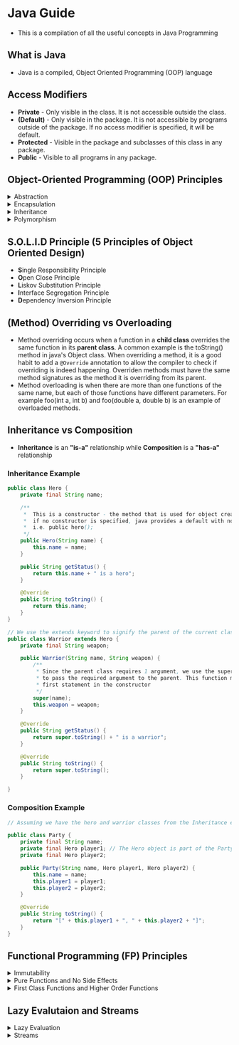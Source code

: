 # Java Guide
- This is a compilation of all the useful concepts in Java Programming

## What is Java
- Java is a compiled, Object Oriented Programming (OOP) language

## Access Modifiers 
- **Private** - Only visible in the class. It is not accessible outside the class.
- **(Default)** - Only visible in the package. It is not accessible by programs outside of the package. If no access modifier is specified, it will be default.
- **Protected** - Visible in the package and subclasses of this class in any package.
- **Public** - Visible to all programs in any package. 

## Object-Oriented Programming (OOP) Principles
<details>
<summary>Abstraction</summary>

### What is it?
- Abstraction means using simple things to represent complexity. Only essential attributes are visible to other classes, and the rest are kept private

### How it works 
- Abstraction as an OOP concept in Java works by letting programmers create useful, reusable tools. 
- For instance, we have a Module and a Student class. A module can have many students. The lecturer in charge of the module may only need to know the name of the students, he does not need to know what other module that student is enrolled in as well. As such, we can specify a `Student::getName` method in the Student class in the Module class. The module class should not be able to access all other attributes pertaining to the Student class like his age, personal details or the other modules he is doing
</details>

<details>
<summary>Encapsulation</summary>

### What is it?
This is the practice of keeping fields within a class private, then providing access to them via public methods. It’s ensures the confidentiality of the attributes within the class itself. 

</details>


<details>
<summary>Inheritance</summary>

### What is it?
It lets programmers create new classes that share some of the attributes of existing classes. 

### How it works 
It allow the new class to inherit the properties of their parent. We call the inherting class a subclass or a child class. The super class is also known as the parent. We use the keyword extends to define a child class that inherits properties from a parent class.

</details>


<details>
<summary>Polymorphism</summary>

### What is it?
This Java OOP concept lets programmers use the same word to mean different things in different contexts. One form of polymorphism in Java is method overloading. That’s when different meanings are implied by the code itself. The other form is method overriding. That’s when the different meanings are implied by the values of the supplied variables. (More on overloading and overriding later)

</details>

## S.O.L.I.D Principle (5 Principles of Object Oriented Design)
- **S**ingle Responsibility Principle
- **O**pen Close Principle
- **L**iskov Substitution Principle
- **I**nterface Segregation Principle
- **D**ependency Inversion Principle

## (Method) Overriding vs Overloading
- Method overriding occurs when a function in a **child class** overrides the same function in its **parent class**. 
  A common example is the toString() method in java's Object class. When overriding a method, it is a good
  habit to add a `@Override` annotation to allow the compiler to check if overriding is indeed happening. Overriden
  methods must have the same method signatures as the method it is overriding from its parent.
- Method overloading is when there are more than one functions of the same name, but each of those functions 
  have different parameters. For example foo(int a, int b) and foo(double a, double b) is an example of overloaded methods.

## Inheritance vs Composition
- **Inheritance** is an **"is-a"** relationship while **Composition** is a **"has-a"** relationship

### Inheritance Example

~~~java
public class Hero {
	private final String name;

	/**
	 *  This is a constructor - the method that is used for object creation.
	 *  if no constructor is specified, java provides a default with no arguments
	 *	i.e. public hero();
	 */
	public Hero(String name) {
		this.name = name;
	}

	public String getStatus() {
		return this.name + " is a hero";
	}

	@Override
	public String toString() {
		return this.name;
	}
}

// We use the extends keyword to signify the parent of the current class
public class Warrior extends Hero { 
	private final String weapon;

	public Warrior(String name, String weapon) {
		/**
		 * Since the parent class requires 1 argument, we use the super() keyword 
		 * to pass the required argument to the parent. This function must be the 
		 * first statement in the constructor
		 */
		super(name); 
		this.weapon = weapon;
	}

	@Override
	public String getStatus() {
		return super.toString() + " is a warrior";
	}

	@Override
	public String toString() {
		return super.toString();
	}

}
~~~

### Composition Example

~~~java
// Assuming we have the hero and warrior classes from the Inheritance example

public class Party {
	private final String name;
	private final Hero player1; // The Hero object is part of the Party object
	private final Hero player2;

	public Party(String name, Hero player1, Hero player2) {
		this.name = name;
		this.player1 = player1;
		this.player2 = player2;
	}

	@Override
	public String toString() {
		return "[" + this.player1 + ", " + this.player2 + "]";
	}
}
~~~

## Functional Programming (FP) Principles
<details>
<summary>Immutability</summary>

### What is it?
Immutability means that once, you assigned a value to that variable, it can no longer be changed. 

### How it works?
When we initialize a variable or object, it is effectively final if we do not change it. All variables must be final or effectively final if they are to be used in lambda expressions, annoymous classes or inner classes. One way to make a variable immutable is through the use of the `final` keyword.

</details>

<details>
<summary>Pure Functions and No Side Effects</summary>

### What is it?
A pure function is one that returns the same output for the same given input. It is free from side effects such as `System.out::println`. Side effects can be the modification of attributes in the program not contained within the function, which includes changing the value of a global variable or the use of I/O streams.

</details>


<details>
<summary>First Class Functions and Higher Order Functions</summary>

### What is it?
First Class Functions are functions that are treated like objects. Higher Order Functions are functions that can take in at least one First Class Function as an argument or return a First Class Function

### How it works 

~~~java
import java.util.function.Function;
 
Function<Integer, Integer> square = x -> x * x;

public int sum_of_square(Function<Integer, Integer> square, int x, int y) {
		int x_square = square.apply(x);
		int y_square = square.apply(y);
		return x_square + y_square;
}
~~~


</details>

## Lazy Evalutaion and Streams

<details>
<summary>Lazy Evaluation</summary>

### What is it?
Lazy Evaluation is to evaluate what is necesary and at the very last moment. This is most commonly implemented using `Streams` or `Supplier`

</details>

<details>
<summary>Streams</summary>

### What is it?
Streams represents a sequence of elements and supports various operations. Stream operation can either be intermediate or terminal. Intermediate operations return a stream and futher operations can be made on that stream. On the other hand, terminal operation return either a void or non-stream result. Examples of terminal operations includes `forEach`, `reduce`, `count`. 

### How it works 

~~~java
import java.util.Arrays;
import java.util.ArrayList;
import java.util.List;

List<Integer> intlist = Arrays.asList(0, 1, 2, 5, 6, 3, 4);

intlist
   .stream()
   .filter(x -> x % 2 == 0)  // Take only even numbers
   .map(x -> x * 2) 		// Multiply the even values by 2
   .reduce((x,y) -> x + y)   // Sum up all the values
   .orElse(0);
~~~

</details>